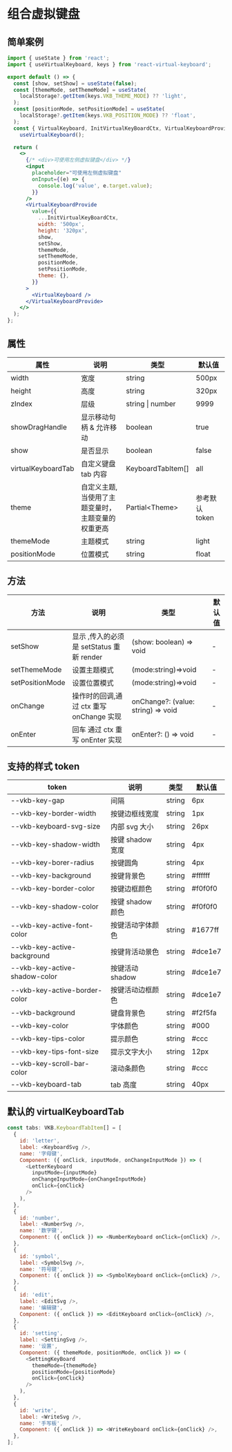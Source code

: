 # 组合虚拟键盘

## 简单案例

```jsx
import { useState } from 'react';
import { useVirtualKeyboard, keys } from 'react-virtual-keyboard';

export default () => {
  const [show, setShow] = useState(false);
  const [themeMode, setThemeMode] = useState(
    localStorage?.getItem(keys.VKB_THEME_MODE) ?? 'light',
  );
  const [positionMode, setPositionMode] = useState(
    localStorage?.getItem(keys.VKB_POSITION_MODE) ?? 'float',
  );
  const { VirtualKeyboard, InitVirtualKeyBoardCtx, VirtualKeyboardProvide } =
    useVirtualKeyboard();

  return (
    <>
      {/* <div>可使用左侧虚拟键盘</div> */}
      <input
        placeholder="可使用左侧虚拟键盘"
        onInput={(e) => {
          console.log('value', e.target.value);
        }}
      />
      <VirtualKeyboardProvide
        value={{
          ...InitVirtualKeyBoardCtx,
          width: '500px',
          height: '320px',
          show,
          setShow,
          themeMode,
          setThemeMode,
          positionMode,
          setPositionMode,
          theme: {},
        }}
      >
        <VirtualKeyboard />
      </VirtualKeyboardProvide>
    </>
  );
};
```

## 属性

| 属性               | 说明                                              | 类型              | 默认值         |
| ------------------ | ------------------------------------------------- | ----------------- | -------------- |
| width              | 宽度                                              | string            | 500px          |
| height             | 高度                                              | string            | 320px          |
| zIndex             | 层级                                              | string \| number  | 9999           |
| showDragHandle     | 显示移动句柄 & 允许移动                           | boolean           | true           |
| show               | 是否显示                                          | boolean           | false          |
| virtualKeyboardTab | 自定义键盘 tab 内容                               | KeyboardTabItem[] | all            |
| theme              | 自定义主题,当使用了主题变量时，主题变量的权重更高 | Partial\<Theme\>  | 参考默认 token |
| themeMode          | 主题模式                                          | string            | light          |
| positionMode       | 位置模式                                          | string            | float          |

## 方法

| 方法            | 说明                                     | 类型                               | 默认值 |
| --------------- | ---------------------------------------- | ---------------------------------- | ------ |
| setShow         | 显示 ,传入的必须是 setStatus 重新 render | (show: boolean) => void            | -      |
| setThemeMode    | 设置主题模式                             | (mode:string)=>void                | -      |
| setPositionMode | 设置位置模式                             | (mode:string)=>void                | -      |
| onChange        | 操作时的回调,通过 ctx 重写 onChange 实现 | onChange?: (value: string) => void | -      |
| onEnter         | 回车 通过 ctx 重写 onEnter 实现          | onEnter?: () => void               | -      |

## 支持的样式 token

| token                         | 说明             | 类型   | 默认值  |
| ----------------------------- | ---------------- | ------ | ------- |
| --vkb-key-gap                 | 间隔             | string | 6px     |
| --vkb-key-border-width        | 按键边框线宽度   | string | 1px     |
| --vkb-keyboard-svg-size       | 内部 svg 大小    | string | 26px    |
| --vkb-key-shadow-width        | 按键 shadow 宽度 | string | 4px     |
| --vkb-key-borer-radius        | 按键圆角         | string | 4px     |
| --vkb-key-background          | 按键背景色       | string | #ffffff |
| --vkb-key-border-color        | 按键边框颜色     | string | #f0f0f0 |
| --vkb-key-shadow-color        | 按键 shadow 颜色 | string | #f0f0f0 |
| --vkb-key-active-font-color   | 按键活动字体颜色 | string | #1677ff |
| --vkb-key-active-background   | 按键背活动景色   | string | #dce1e7 |
| --vkb-key-active-shadow-color | 按键活动 shadow  | string | #dce1e7 |
| --vkb-key-active-border-color | 按键活动边框颜色 | string | #dce1e7 |
| --vkb-background              | 键盘背景色       | string | #f2f5fa |
| --vkb-key-color               | 字体颜色         | string | #000    |
| --vkb-key-tips-color          | 提示颜色         | string | #ccc    |
| --vkb-key-tips-font-size      | 提示文字大小     | string | 12px    |
| --vkb-key-scroll-bar-color    | 滚动条颜色       | string | #ccc    |
| --vkb-keyboard-tab            | tab 高度         | string | 40px    |

## 默认的 virtualKeyboardTab

```js
const tabs: VKB.KeyboardTabItem[] = [
  {
    id: 'letter',
    label: <KeyboardSvg />,
    name: '字母键',
    Component: ({ onClick, inputMode, onChangeInputMode }) => (
      <LetterKeyboard
        inputMode={inputMode}
        onChangeInputMode={onChangeInputMode}
        onClick={onClick}
      />
    ),
  },
  {
    id: 'number',
    label: <NumberSvg />,
    name: '数字键',
    Component: ({ onClick }) => <NumberKeyboard onClick={onClick} />,
  },
  {
    id: 'symbol',
    label: <SymbolSvg />,
    name: '符号键',
    Component: ({ onClick }) => <SymbolKeyboard onClick={onClick} />,
  },
  {
    id: 'edit',
    label: <EditSvg />,
    name: '编辑键',
    Component: ({ onClick }) => <EditKeyboard onClick={onClick} />,
  },
  {
    id: 'setting',
    label: <SettingSvg />,
    name: '设置',
    Component: ({ themeMode, positionMode, onClick }) => (
      <SettingKeyBoard
        themeMode={themeMode}
        positionMode={positionMode}
        onClick={onClick}
      />
    ),
  },
  {
    id: 'write',
    label: <WriteSvg />,
    name: '手写板',
    Component: ({ onClick }) => <WriteKeyboard onClick={onClick} />,
  },
];
```
